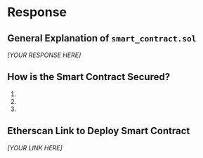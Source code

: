 # Response
## General Explanation of `smart_contract.sol`
*[YOUR RESPONSE HERE]*

## How is the Smart Contract Secured?
1. 
2. 
3. 

## Etherscan Link to Deploy Smart Contract
*[YOUR LINK HERE]*
